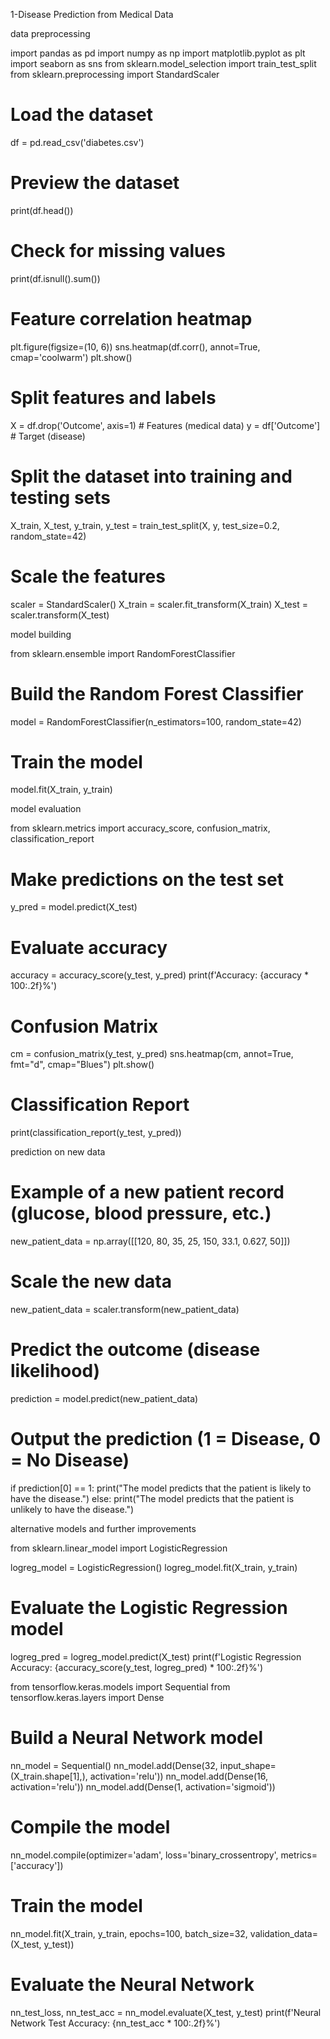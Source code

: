 
1-Disease Prediction from Medical Data


data preprocessing 


import pandas as pd
import numpy as np
import matplotlib.pyplot as plt
import seaborn as sns
from sklearn.model_selection import train_test_split
from sklearn.preprocessing import StandardScaler

# Load the dataset
df = pd.read_csv('diabetes.csv')

# Preview the dataset
print(df.head())

# Check for missing values
print(df.isnull().sum())

# Feature correlation heatmap
plt.figure(figsize=(10, 6))
sns.heatmap(df.corr(), annot=True, cmap='coolwarm')
plt.show()

# Split features and labels
X = df.drop('Outcome', axis=1)  # Features (medical data)
y = df['Outcome']  # Target (disease)

# Split the dataset into training and testing sets
X_train, X_test, y_train, y_test = train_test_split(X, y, test_size=0.2, random_state=42)

# Scale the features
scaler = StandardScaler()
X_train = scaler.fit_transform(X_train)
X_test = scaler.transform(X_test)


model building 


from sklearn.ensemble import RandomForestClassifier

# Build the Random Forest Classifier
model = RandomForestClassifier(n_estimators=100, random_state=42)

# Train the model
model.fit(X_train, y_train)


model evaluation 


from sklearn.metrics import accuracy_score, confusion_matrix, classification_report

# Make predictions on the test set
y_pred = model.predict(X_test)

# Evaluate accuracy
accuracy = accuracy_score(y_test, y_pred)
print(f'Accuracy: {accuracy * 100:.2f}%')

# Confusion Matrix
cm = confusion_matrix(y_test, y_pred)
sns.heatmap(cm, annot=True, fmt="d", cmap="Blues")
plt.show()

# Classification Report
print(classification_report(y_test, y_pred))


prediction on new data 


# Example of a new patient record (glucose, blood pressure, etc.)
new_patient_data = np.array([[120, 80, 35, 25, 150, 33.1, 0.627, 50]])

# Scale the new data
new_patient_data = scaler.transform(new_patient_data)

# Predict the outcome (disease likelihood)
prediction = model.predict(new_patient_data)

# Output the prediction (1 = Disease, 0 = No Disease)
if prediction[0] == 1:
    print("The model predicts that the patient is likely to have the disease.")
else:
    print("The model predicts that the patient is unlikely to have the disease.")


alternative models and further improvements 


from sklearn.linear_model import LogisticRegression

logreg_model = LogisticRegression()
logreg_model.fit(X_train, y_train)

# Evaluate the Logistic Regression model
logreg_pred = logreg_model.predict(X_test)
print(f'Logistic Regression Accuracy: {accuracy_score(y_test, logreg_pred) * 100:.2f}%')

from tensorflow.keras.models import Sequential
from tensorflow.keras.layers import Dense

# Build a Neural Network model
nn_model = Sequential()
nn_model.add(Dense(32, input_shape=(X_train.shape[1],), activation='relu'))
nn_model.add(Dense(16, activation='relu'))
nn_model.add(Dense(1, activation='sigmoid'))

# Compile the model
nn_model.compile(optimizer='adam', loss='binary_crossentropy', metrics=['accuracy'])

# Train the model
nn_model.fit(X_train, y_train, epochs=100, batch_size=32, validation_data=(X_test, y_test))

# Evaluate the Neural Network
nn_test_loss, nn_test_acc = nn_model.evaluate(X_test, y_test)
print(f'Neural Network Test Accuracy: {nn_test_acc * 100:.2f}%')

